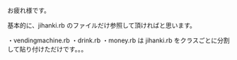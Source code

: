 お疲れ様です。

基本的に、jihanki.rb のファイルだけ参照して頂ければと思います。

・vendingmachine.rb
・drink.rb
・money.rb
は jihanki.rb をクラスごとに分割して貼り付けただけです。。。
